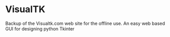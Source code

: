 # VisualTK
Backup of the Visualtk.com web site for the offline use. An easy web based GUI for designing python Tkinter
